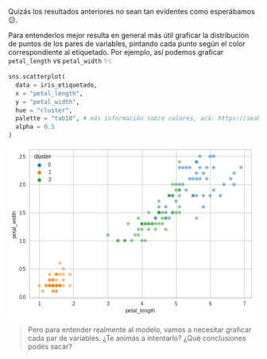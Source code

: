 Quizás los resultados anteriores no sean tan evidentes como esperábamos :confused:. 

Para entenderlos mejor resulta en general más útil graficar la distribución de puntos de los pares de variables, pintando cada punto según el color correspondiente al etiquetado. Por ejemplo, así podemos graficar `petal_length` vs `petal_width` :sparkles::

```python
sns.scatterplot(
  data = iris_etiquetado,
  x = "petal_length", 
  y = "petal_width", 
  hue = "cluster", 
  palette = "tab10", # más información sobre colores, acá: https://seaborn.pindice_2data.org/tutorial/color_palettes.html 
  alpha = 0.5
)
```

<img src="https://raw.githubusercontent.com/MumukiProject/mumuki-guia-python3-clustering/master/assets/petal_vs_petal_1672615508851.png" alt="petal_vs_petal_1672615508851.png" width="auto" height="auto">


> Pero para entender realmente al modelo, vamos a necesitar graficar cada par de variables. ¿Te animás a intentarlo? ¿Qué conclusiones podés sacar?

